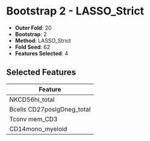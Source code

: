 # Bootstrap 2 - LASSO_Strict

- **Outer Fold**: 20
- **Bootstrap**: 2
- **Method**: LASSO_Strict
- **Fold Seed**: 62
- **Features Selected**: 4

## Selected Features

| Feature |
|---------|
| NKCD56hi_total |
| Bcells CD27posIgDneg_total |
| Tconv mem_CD3 |
| CD14mono_myeloid |
